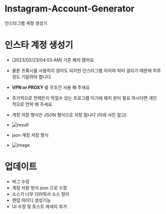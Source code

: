 # Instagram-Account-Generator
인스타그램 계정 생성기

# 인스타 계정 생성기
- [2023/02/23/04:03 AM] 기준 패치 됐어요


- 물론 프록시를 사용하지 않아도 되지만 인스타그램 아이피 락이 걸리기 때문에 하루 정도 기달려야 합니다.
- **VPN or PROXY** 를 무조건 사용 해 주세요


+ 추가적으로 언제든지 막힐수 있는 프로그램 이기에 패치 본이 필요 하시다면 개인 적으로 연락 해 주세요.

- 계정 저장 형식은 JSON 형식으로 저장 됩니다 (아래 사진 참고)

- ![result](https://user-images.githubusercontent.com/101702658/220733903-f029fe20-eda9-4af5-9e77-021c21a566d1.png)

- json 계정 저장 형식

- ![image](https://user-images.githubusercontent.com/101702658/220734189-09dbd7cb-d8da-406a-ab2f-bbe0d223edbc.png)

# 업데이트

- 버그 수정
- 계정 저장 방식 json 으로 수정
- 소스가 너무 더러워서 소스 정리
- 랜덤 아이디 생성기능
- UI 수정 및 토스트 메세지 추가

